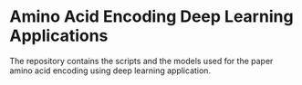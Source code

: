 # Amino Acid Encoding Deep Learning Applications
The repository contains the scripts and the models used for the paper amino acid encoding using deep learning application.
